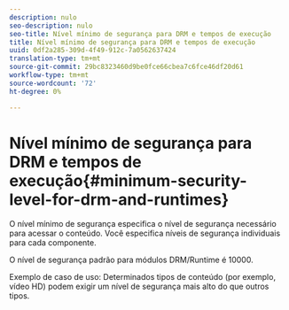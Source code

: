 ```yaml
---
description: nulo
seo-description: nulo
seo-title: Nível mínimo de segurança para DRM e tempos de execução
title: Nível mínimo de segurança para DRM e tempos de execução
uuid: 0df2a285-309d-4f49-912c-7a0562637424
translation-type: tm+mt
source-git-commit: 29bc8323460d9be0fce66cbea7c6fce46df20d61
workflow-type: tm+mt
source-wordcount: '72'
ht-degree: 0%

---
```



# Nível mínimo de segurança para DRM e tempos de execução{#minimum-security-level-for-drm-and-runtimes}

O nível mínimo de segurança especifica o nível de segurança necessário para acessar o conteúdo. Você especifica níveis de segurança individuais para cada componente.

O nível de segurança padrão para módulos DRM/Runtime é 10000.

Exemplo de caso de uso: Determinados tipos de conteúdo (por exemplo, vídeo HD) podem exigir um nível de segurança mais alto do que outros tipos.
